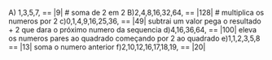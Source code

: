 A) 1,3,5,7, == |9|  # soma de 2 em 2
B)2,4,8,16,32,64, == |128| # multiplica os numeros por 2
c)0,1,4,9,16,25,36, == |49| subtrai um valor pega o resultado + 2 que dara o próximo numero da sequencia
d)4,16,36,64, == |100| eleva os numeros pares ao quadrado começando por 2 ao quadrado 
e)1,1,2,3,5,8 == |13| soma o numero anterior
f)2,10,12,16,17,18,19, == |20|